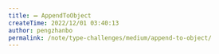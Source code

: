 ```yaml
---
title: ➖ AppendToObject
createTime: 2022/12/01 03:40:13
author: pengzhanbo
permalink: /note/type-challenges/medium/append-to-object/
---
```

